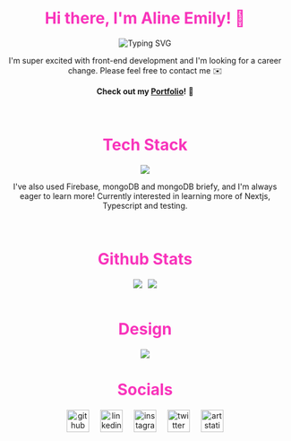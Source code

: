 <div align="center">
    <h1 style="color: #F834BBFF !important; font-weight: bold">Hi there, I'm Aline Emily! 👋</h1>
    <img src="https://readme-typing-svg.demolab.com?font=Dank+Mono&size=18&pause=1000&color=F834BB&center=true&width=435&lines=A+Front-End+Developer+and+a+cat+lover+😺" alt="Typing SVG" />

I'm super excited with front-end development and I'm looking for a career change. Please feel free to contact me ✉️


**Check out my [Portfolio](https://line-em-portfolio.netlify.app/)!** 🎉

<br />

<h1 style="color: #F834BBFF; font-weight: bold">Tech Stack</h1>

<img src="https://skillicons.dev/icons?i=js,html,css,react,nextjs,git,astro,styledcomponents,tailwind" />

<br />

I've also used Firebase, mongoDB and mongoDB briefy, and I'm always eager to learn more! Currently interested in learning more of Nextjs, Typescript and testing. 

<br />

<h1 style="color: #F834BBFF; font-weight: bold">Github Stats</h1>

<div style="display: flex; gap: 10px; flex-wrap: wrap; justify-content: center; align-items: center">
<img src="https://github-readme-stats.vercel.app/api/top-langs/?username=line-em&hide_border=true&show_icons=true&theme=radical&layout=donut" />

<img src="https://streak-stats.demolab.com?user=line-em&theme=radical&hide_border=true&mode=weekly&card_width=450" />

</div>

<br />
    
<h1 style="color: #F834BBFF; font-weight: bold">Design</h1>


<img src="https://skillicons.dev/icons?i=ae,ai,ps,pr" />

<br />

<h1 style="color: #F834BBFF; font-weight: bold">Socials</h1>

<div style="display: flex; gap: 20px; flex-wrap: wrap; justify-content: center; align-items: center">
        <a
            href="https://github.com/line-em"
            target="_blank"
            rel="noopener noreferrer"
        >
            <img
                src="https://skillicons.dev/icons?i=github"
                alt="github"
                height="40"
            />
        </a>
        <a
            href="https://www.linkedin.com/in/alineemily/"
            target="_blank"
            rel="noopener noreferrer"
        >
            <img
                src="https://skillicons.dev/icons?i=linkedin"
                alt="linkedin"
                height="40"
            />
        </a>
        <a
            href="https://www.instagram.com/line.artsy/"
            target="_blank"
            rel="noopener noreferrer"
        >
            <img
                src="https://skillicons.dev/icons?i=instagram"
                alt="instagram"
                height="40"
            />
        </a>
        <a
            href="https://twitter.com/line_artsy"
            target="_blank"
            rel="noopener noreferrer"
        >
        <img
            src="https://skillicons.dev/icons?i=twitter"
            alt="twitter"
            height="40"
        />
    </a>
    <a
        href="https://www.artstation.com/alineemily"
        target="_blank"
        rel="noopener noreferrer"
    >
        <img
            src="https://cdn.worldvectorlogo.com/logos/artstation-1.svg"
            alt="artstation"
            height="40"
        />
    </a>
</div>
    <br />
</div>
